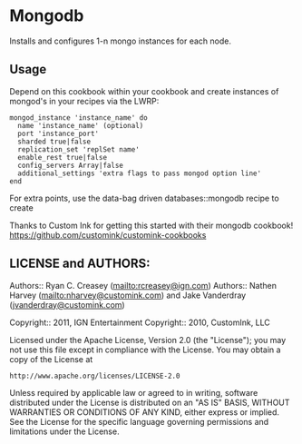 # Mongodb

Installs and configures 1-n mongo instances for each node.

## Usage

Depend on this cookbook within your cookbook and create instances of mongod's in your recipes via the LWRP:

```
mongod_instance 'instance_name' do
  name 'instance_name' (optional)
  port 'instance_port'
  sharded true|false
  replication_set 'replSet name'
  enable_rest true|false
  config_servers Array|false
  additional_settings 'extra flags to pass mongod option line'
end
```

For extra points, use the data-bag driven databases::mongodb recipe to create 
         
Thanks to Custom Ink for getting this started with their mongodb cookbook!
https://github.com/customink/customink-cookbooks

## LICENSE and AUTHORS:

Authors:: Ryan C. Creasey (<mailto:rcreasey@ign.com>) 
Authors:: Nathen Harvey (<mailto:nharvey@customink.com>) and Jake Vanderdray (<jvanderdray@customink.com>)

Copyright:: 2011, IGN Entertainment
Copyright:: 2010, CustomInk, LLC

Licensed under the Apache License, Version 2.0 (the "License");
you may not use this file except in compliance with the License.
You may obtain a copy of the License at

    http://www.apache.org/licenses/LICENSE-2.0

Unless required by applicable law or agreed to in writing, software
distributed under the License is distributed on an "AS IS" BASIS,
WITHOUT WARRANTIES OR CONDITIONS OF ANY KIND, either express or implied.
See the License for the specific language governing permissions and
limitations under the License.